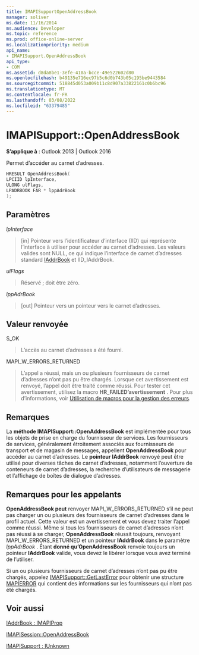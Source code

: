 ```yaml
---
title: IMAPISupportOpenAddressBook
manager: soliver
ms.date: 11/16/2014
ms.audience: Developer
ms.topic: reference
ms.prod: office-online-server
ms.localizationpriority: medium
api_name:
- IMAPISupport.OpenAddressBook
api_type:
- COM
ms.assetid: d8da8be1-3efe-410a-bcce-49e522602d80
ms.openlocfilehash: b49135e716ec97b5c6d0b743b05c195be9443584
ms.sourcegitcommit: 518845d053a009b11c8d907a33822161c0b6bc96
ms.translationtype: MT
ms.contentlocale: fr-FR
ms.lasthandoff: 03/08/2022
ms.locfileid: "63379485"
---
```

# <a name="imapisupportopenaddressbook"></a>IMAPISupport::OpenAddressBook

  
  
**S’applique à** : Outlook 2013 | Outlook 2016 
  
Permet d’accéder au carnet d’adresses.
  
```cpp
HRESULT OpenAddressBook(
LPCIID lpInterface,
ULONG ulFlags,
LPADRBOOK FAR * lppAdrBook
);
```

## <a name="parameters"></a>Paramètres

 _lpInterface_
  
> [in] Pointeur vers l’identificateur d’interface (IID) qui représente l’interface à utiliser pour accéder au carnet d’adresses. Les valeurs valides sont NULL, ce qui indique l’interface de carnet d’adresses standard [IAddrBook](iaddrbookimapiprop.md) et IID_IAddrBook.
    
 _ulFlags_
  
> Réservé ; doit être zéro.
    
 _lppAdrBook_
  
> [out] Pointeur vers un pointeur vers le carnet d’adresses.
    
## <a name="return-value"></a>Valeur renvoyée

S_OK 
  
> L’accès au carnet d’adresses a été fourni.
    
MAPI_W_ERRORS_RETURNED 
  
> L’appel a réussi, mais un ou plusieurs fournisseurs de carnet d’adresses n’ont pas pu être chargés. Lorsque cet avertissement est renvoyé, l’appel doit être traité comme réussi. Pour tester cet avertissement, utilisez la macro **HR_FAILED’avertissement** . Pour plus d’informations, voir [Utilisation de macros pour la gestion des erreurs](using-macros-for-error-handling.md).
    
## <a name="remarks"></a>Remarques

La **méthode IMAPISupport::OpenAddressBook** est implémentée pour tous les objets de prise en charge du fournisseur de services. Les fournisseurs de services, généralement étroitement associés aux fournisseurs de transport et de magasin de messages, appellent **OpenAddressBook** pour accéder au carnet d’adresses. Le **pointeur IAddrBook** renvoyé peut être utilisé pour diverses tâches de carnet d’adresses, notamment l’ouverture de conteneurs de carnet d’adresses, la recherche d’utilisateurs de messagerie et l’affichage de boîtes de dialogue d’adresses. 
  
## <a name="notes-to-callers"></a>Remarques pour les appelants

 **OpenAddressBook peut** renvoyer MAPI_W_ERRORS_RETURNED s’il ne peut pas charger un ou plusieurs des fournisseurs de carnet d’adresses dans le profil actuel. Cette valeur est un avertissement et vous devez traiter l’appel comme réussi. Même si tous les fournisseurs de carnet d’adresses n’ont pas réussi à se charger, **OpenAddressBook** réussit toujours, renvoyant MAPI_W_ERRORS_RETURNED et un pointeur **IAddrBook** dans le paramètre _lppAdrBook_ . Étant **donné qu’OpenAddressBook** renvoie toujours un pointeur **IAddrBook** valide, vous devez le libérer lorsque vous avez terminé de l’utiliser. 
  
Si un ou plusieurs fournisseurs de carnet d’adresses n’ont pas pu être chargés, appelez [IMAPISupport::GetLastError](imapisupport-getlasterror.md) pour obtenir une structure [MAPIERROR](mapierror.md) qui contient des informations sur les fournisseurs qui n’ont pas été chargés. 
  
## <a name="see-also"></a>Voir aussi



[IAddrBook : IMAPIProp](iaddrbookimapiprop.md)
  
[IMAPISession::OpenAddressBook](imapisession-openaddressbook.md)
  
[IMAPISupport : IUnknown](imapisupportiunknown.md)

